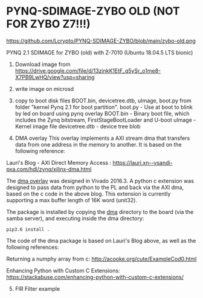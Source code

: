 # PYNQ-SDIMAGE-ZYBO OLD (NOT FOR ZYBO Z7!!!)
https://github.com/Lcrypto/PYNQ-SDIMAGE-ZYBO/blob/main/zybo-old.png

PYNQ 2.1 SDIMAGE for  ZYBO (old) with Z-7010   (Ubuntu 18.04.5 LTS bionic)
1. Download image from https://drive.google.com/file/d/13zinkK1EtF_g5ySr_o1me8-X7PB9LwHQ/view?usp=sharing
2. write image on microsd
3. copy to boot disk files  BOOT.bin, devicetree.dtb, uImage,  boot.py from folder  "kernel Pynq 2.1 for boot partition".
boot.py        -    Use at boot to blink by led on board using pynq overlay
BOOT.bin        -   Binary boot file, which includes the Zynq bitstream, FirstStageBootLoader and U-boot
uImage          -   Kernel image file
devicetree.dtb  -   device tree blob

4.  DMA overlay
This overlay implements a AXI stream dma that transfers data from one address in the memory to another. It is based on the following reference:

Lauri's Blog - AXI Direct Memory Access : 	https://lauri.xn--vsandi-pxa.com/hdl/zynq/xilinx-dma.html

The <a href="https://github.com/altuSemi/PYNQ4Zybo/tree/master/overlays/dma" target="_blank"> dma overlay</a> was designed in Vivado 2016.3.
A python c extension was designed to pass data from python to the PL and back via the AXI dma, based on the c code in the above blog. This extension is currently supporting a max buffer length of 16K word (unit32).

The package is installed by copying the <a href="https://github.com/altuSemi/PYNQ4Zybo/tree/master/dma" target="_blank">dma</a> directory to the board (via the samba server), and executing inside the dma directory:
```
pip3.6 install . 
```
The code of the dma package is based on Lauri's Blog above, as well as the following references:

Returning a numphy array from c: 		http://acooke.org/cute/ExampleCod0.html

Enhancing Python with Custom C Extensions:	https://stackabuse.com/enhancing-python-with-custom-c-extensions/

5. FIR Filter example


